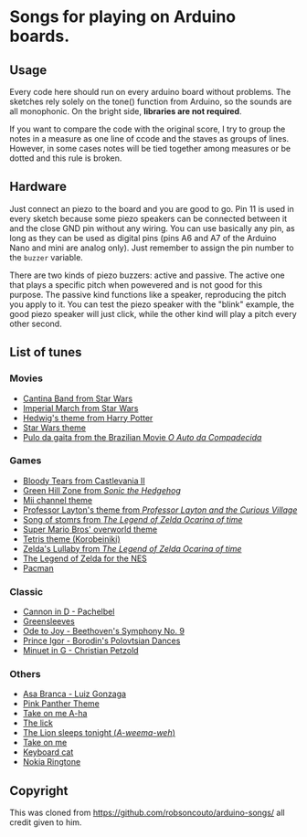 # Songs for playing on Arduino boards.

## Usage

Every code here should run on every arduino board without problems. The sketches rely solely on the tone() function from Arduino, so the sounds are all monophonic. On the bright side, **libraries are not required**.

If you want to compare the code with the original score, I try to group the notes in a measure as one line of ccode and the staves as groups of lines. However, in some cases notes will be tied together among measures or be dotted and this rule is broken.

## Hardware

Just connect an piezo to the board and you are good to go. Pin 11 is used in every sketch because some piezo speakers can be connected between it and the close GND pin without any wiring. You can use basically any pin, as long  as they can be used as digital pins (pins A6 and A7 of the Arduino Nano and mini are analog only). Just remember to assign the pin number to the `buzzer` variable. 

There are two kinds of piezo buzzers: active and passive. The active one that plays a specific pitch when powevered and is not good for this purpose. The passive kind functions like a speaker, reproducing the pitch you apply to it. You can test the piezo speaker with the "blink" example, the good piezo speaker will just click, while the other kind will play a pitch every other second.  

## List of tunes

### Movies

* [Cantina Band from Star Wars](https://github.com/PengiCoder/arduino-songs/blob/master/cantinaband/cantinaband.ino)  
* [Imperial March from Star Wars](https://github.com/PengiCoder/arduino-songs/blob/master/imperialmarch/imperialmarch.ino)
* [Hedwig's theme from Harry Potter](https://github.com/PengiCoder/arduino-songs/blob/master/harrypotter/harrypotter.ino)
* [Star Wars theme](https://github.com/PengiCoder/arduino-songs/blob/master/starwars/starwars.ino)
* [Pulo da gaita from the Brazilian Movie *O Auto da Compadecida*](https://github.com/PengiCoder/arduino-songs/blob/master/pulodagaita/pulodagaita.ino)
  
### Games

* [Bloody Tears from Castlevania II](https://github.com/PengiCoder/arduino-songs/blob/master/bloodytears/bloodytears.ino)
* [Green Hill Zone from *Sonic the Hedgehog*](https://github.com/PengiCoder/arduino-songs/blob/master/greenhill/greenhill.ino)
* [Mii channel theme](https://github.com/PengiCoder/arduino-songs/blob/master/miichannel/miichannel.ino)
* [Professor Layton's theme from *Professor Layton and the Curious Village*](https://github.com/PengiCoder/arduino-songs)
* [Song of stomrs from *The Legend of Zelda Ocarina of time*](https://github.com/PengiCoder/arduino-songs/blob/master/songofstorms/songofstorms.ino)
* [Super Mario Bros' overworld theme](https://github.com/PengiCoder/arduino-songs/blob/master/supermariobros/supermariobros.ino)
* [Tetris theme (Korobeiniki)](https://github.com/PengiCoder/arduino-songs/blob/master/tetris/tetris.ino)
* [Zelda's Lullaby from *The Legend of Zelda Ocarina of time*](https://github.com/PengiCoder/arduino-songs/blob/master/zeldaslullaby/zeldaslullaby.ino)
* [The Legend of Zelda for the NES](https://github.com/PengiCoder/arduino-songs/blob/master/zeldatheme/zeldatheme.ino)
* [Pacman](https://github.com/PengiCoder/arduino-songs/blob/master/pacman/pacman.ino)

### Classic
* [Cannon in D - Pachelbel](https://github.com/PengiCoder/arduino-songs/blob/master/cannonind/cannonind.ino)
* [Greensleeves](https://github.com/PengiCoder/arduino-songs/blob/master/greensleeves/greensleeves.ino)
* [Ode to Joy -  Beethoven's Symphony No. 9](https://github.com/PengiCoder/arduino-songs/blob/master/odetojoy/odetojoy.ino)
* [Prince Igor - Borodin's Polovtsian Dances](https://github.com/PengiCoder/arduino-songs/blob/master/princeigor/princeigor.ino)
* [Minuet in G - Christian Petzold](https://github.com/PengiCoder/arduino-songs/blob/master/minuetg/minuetg.ino)

### Others

* [Asa Branca - Luiz Gonzaga](https://github.com/PengiCoder/arduino-songs/blob/master/asabranca/asabranca.ino)
* [Pink Panther Theme](https://github.com/PengiCoder/arduino-songs/blob/master/pinkpanther/pinkpanther.ino)
* [Take on me A-ha](https://github.com/PengiCoder/arduino-songs/blob/master/takeonme/takeonme.ino)
* [The lick](https://github.com/PengiCoder/arduino-songs/blob/master/thelick/thelick.ino)
* [The Lion sleeps tonight (*A-weema-weh*)](https://github.com/PengiCoder/arduino-songs/blob/master/thelionsleepstonight/thelionsleepstonight.ino)
* [Take on me](https://github.com/PengiCoder/arduino-songs/blob/master/takeonme/takeonme.ino)
* [Keyboard cat](https://github.com/PengiCoder/arduino-songs/blob/master/keyboardcat/keyboardcat.ino)
* [Nokia Ringtone](https://github.com/PengiCoder/arduino-songs/blob/master/nokia/nokia.ino)

## Copyright

This was cloned from https://github.com/robsoncouto/arduino-songs/ all credit given to him.
